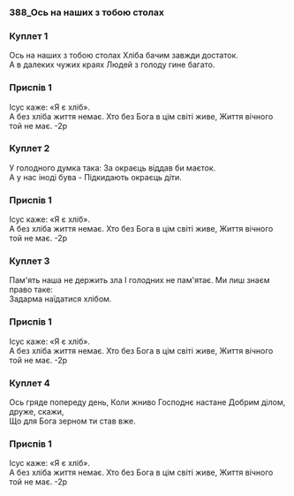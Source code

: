 ### 388_Ось на наших з тобою столах
### Куплет 1
Ось на наших з тобою столах Хліба бачим завжди достаток. <br/>А в далеких чужих краях Людей з голоду гине багато.
### Приспів 1
Ісус каже: «Я є хліб».<br/>А без хліба життя немає. Хто без Бога в цім світі живе, Життя вічного той не має. -2p
### Куплет 2
У голодного думка така: За окраєць віддав би маєток. <br/>А у нас іноді бува - Підкидають окраєць діти.
### Приспів 1
Ісус каже: «Я є хліб».<br/>А без хліба життя немає. Хто без Бога в цім світі живе, Життя вічного той не має. -2p
### Куплет 3
Пам'ять наша не держить зла І голодних не пам'ятає. Ми лиш знаєм право таке: <br/>Задарма наїдатися хлібом.
### Приспів 1
Ісус каже: «Я є хліб».<br/>А без хліба життя немає. Хто без Бога в цім світі живе, Життя вічного той не має. -2p
### Куплет 4
Ось гряде попереду день, Коли жниво Господнє настане Добрим ділом, друже, скажи, <br/>Що для Бога зерном ти став вже.
### Приспів 1
Ісус каже: «Я є хліб».<br/>А без хліба життя немає. Хто без Бога в цім світі живе, Життя вічного той не має. -2p
